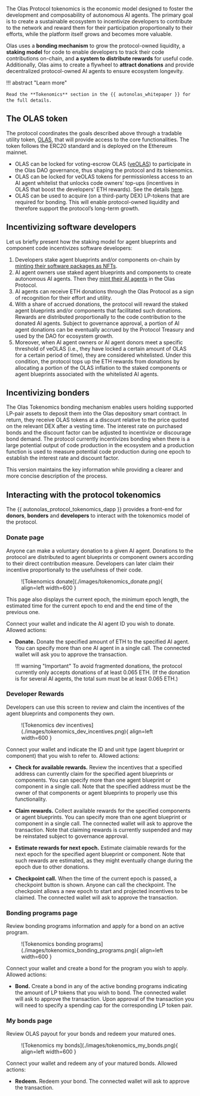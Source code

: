 The Olas Protocol tokenomics is the economic model designed to foster the development and composability of autonomous AI agents. The primary goal is to create a sustainable ecosystem to incentivize developers to contribute to the network and reward them for their participation proportionally to their efforts, while the platform itself grows and becomes more valuable.

Olas uses a **bonding mechanism** to grow the protocol-owned liquidity, a **staking model** for code to enable developers to track their code contributions on-chain, and **a system to distribute rewards** for useful code. Additionally, Olas aims to create a flywheel to **attract donations** and provide decentralized protocol-owned AI agents to ensure ecosystem longevity.

!!! abstract "Learn more"

    Read the **Tokenomics** section in the {{ autonolas_whitepaper }} for the full details.

## The OLAS token

The protocol coordinates the goals described above through a tradable utility token,
[OLAS](https://etherscan.io/address/0x0001A500A6B18995B03f44bb040A5fFc28E45CB0), that will provide access to the core functionalities. The
token follows the ERC20 standard and is deployed on the Ethereum mainnet.

* OLAS can be locked for voting-escrow OLAS ([veOLAS](https://etherscan.io/address/0x7e01A500805f8A52Fad229b3015AD130A332B7b3)) to participate in the Olas DAO governance, thus shaping the protocol and its tokenomics.
* OLAS can be locked for veOLAS tokens for permissionless access to an AI agent whitelist that
unlocks code owners’ top-ups (incentives in OLAS that boost the developers' ETH rewards). See the details [here](https://github.com/valory-xyz/autonolas-tokenomics/blob/main/docs/Autonolas_tokenomics_audit.pdf).
* OLAS can be used to acquire (on a third-party DEX) LP-tokens that are required for
bonding. This will enable protocol-owned liquidity and therefore support the protocol’s long-term growth.

## Incentivizing software developers

Let us briefly present how the staking model for agent blueprints and component code incentivizes software developers:

1. Developers stake agent blueprints and/or components on-chain by [minting their software packages as NFTs](./mint_packages_nfts.md#mint-a-component).
2. AI agent owners use staked agent blueprints and components to create autonomous AI agents. Then they [mint their AI agents](./mint_packages_nfts.md#mint-an-ai-agent) in the Olas Protocol.
3. AI agents can receive ETH donations through the Olas Protocol as a sign of recognition for their effort and utility.
4. With a share of accrued donations, the protocol will reward the staked agent blueprints and/or components that facilitated such donations. Rewards are distributed proportionally to the code contribution to the donated AI agents. Subject to governance approval, a portion of AI agent donations can be eventually accrued by the Protocol Treasury and used by the DAO for ecosystem growth.
5. Moreover, when AI agent owners or AI agent donors meet a specific threshold of veOLAS (i.e., they have locked a certain amount of OLAS for a certain period of time), they are considered whitelisted. Under this condition, the protocol tops up the ETH rewards from donations by allocating a portion of the OLAS inflation to the staked components or agent blueprints associated with the whitelisted AI agents.

## Incentivizing bonders

The Olas Tokenomics bonding mechanism enables users holding supported LP-pair assets to deposit them into the Olas depository smart contract. In return, they receive OLAS tokens at a discount relative to the price quoted on the relevant DEX after a vesting time. The interest rate on purchased bonds and the discount factor can be adjusted to incentivize or discourage bond demand. The protocol currently incentivizes bonding when there is a large potential output of code production in the ecosystem and a production function is used to measure potential code production during one epoch to establish the interest rate and discount factor.

This version maintains the key information while providing a clearer and more concise description of the process.

## Interacting with the protocol tokenomics

The {{ autonolas_protocol_tokenomics_dapp }} provides a front-end for **donors**, **bonders** and **developers** to interact with the tokenomics model of the protocol.

### Donate page

Anyone can make a voluntary donation to a given AI agent. Donations to the protocol are distributed to agent blueprints or component owners according to their direct contribution measure. Developers can later claim their incentive proportionally to the usefulness of their code.

<figure markdown>
![Tokenomics donate](./images/tokenomics_donate.png){ align=left width=600 }
</figure>

This page also displays the current epoch, the minimum epoch length, the estimated time for the current epoch to end and the end time of the previous one.

Connect your wallet and indicate the AI agent ID you wish to donate. Allowed actions:

* **Donate.** Donate the specified amount of ETH to the specified AI agent. You can specify more than one AI agent in a single call. The connected wallet will ask you to approve the transaction.

    !!! warning "Important"
        To avoid fragmented donations, the protocol currently only accepts donations of at least 0.065 ETH. (If the donation is for several AI agents, the total sum must be at least 0.065 ETH.)

### Developer Rewards

Developers can use this screen to review and claim the incentives of the agent blueprints and components they own.

<figure markdown>
![Tokenomics dev incentives](./images/tokenomics_dev_incentives.png){ align=left width=600 }
</figure>

 Connect your wallet and indicate the ID and unit type (agent blueprint or component) that you wish to refer to. Allowed actions:

* **Check for available rewards.** Review the incentives that a specified address can currently claim for the specified agent blueprints or components. You can specify more than one agent blueprint or component in a single call. Note that the specified address must be the owner of that components or agent blueprints to properly use this functionality.

* **Claim rewards.** Collect available rewards for the specified components or agent blueprints. You can specify more than one agent blueprint or component in a single call. The connected wallet will ask to approve the transaction. Note that claiming rewards is currently suspended and may be reinstated subject to governance approval.

* **Estimate rewards for next epoch.** Estimate claimable rewards for the next epoch for the specified agent blueprint or component. Note that such rewards are estimated, as they might eventually change during the epoch due to other donations.

* **Checkpoint call.** When the time of the current epoch is passed, a checkpoint button is shown.  Anyone can call the checkpoint. The checkpoint allows a new epoch to start and projected incentives to be claimed. The connected wallet will ask to approve the transaction.

### Bonding programs page

Review bonding programs information and apply for a bond on an active program.

<figure markdown>
![Tokenomics bonding programs](./images/tokenomics_bonding_programs.png){ align=left width=600 }
</figure>

Connect your wallet and create a bond for the program you wish to apply. Allowed actions:

* **Bond.** Create a bond in any of the active bonding programs indicating the amount of LP tokens that you wish to bond. The connected wallet will ask to approve the transaction. Upon approval of the transaction you will need to specify a spending cap for the corresponding LP token pair.  

### My bonds page

Review OLAS payout for your bonds and redeem your matured ones.

<figure markdown>
![Tokenomics my bonds](./images/tokenomics_my_bonds.png){ align=left width=600 }
</figure>

Connect your wallet and redeem any of your matured bonds. Allowed actions:

* **Redeem.** Redeem your bond. The connected wallet will ask to approve the transaction.

